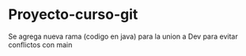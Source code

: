 # Proyecto-curso-git
Se agrega nueva rama (codigo en java) para la union a Dev para evitar conflictos con main
